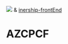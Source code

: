![](https://www.vectorlogo.zone/logos/trello/trello-ar21.svg) & [inership-frontEnd](https://trello.com/b/8VCZbUIP/internship-3-front)
# AZCPCF
